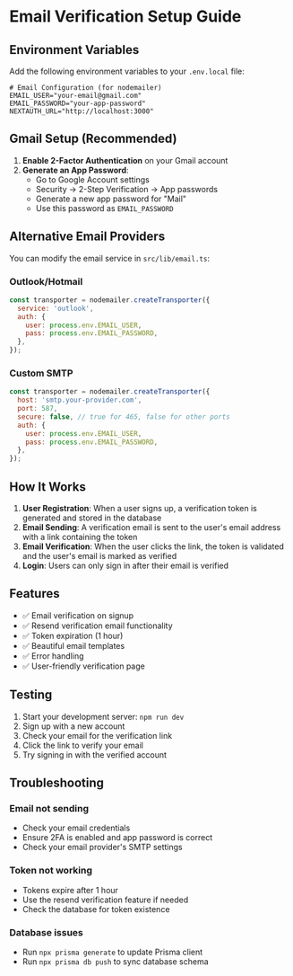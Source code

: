 # Email Verification Setup Guide

## Environment Variables

Add the following environment variables to your `.env.local` file:

```env
# Email Configuration (for nodemailer)
EMAIL_USER="your-email@gmail.com"
EMAIL_PASSWORD="your-app-password"
NEXTAUTH_URL="http://localhost:3000"
```

## Gmail Setup (Recommended)

1. **Enable 2-Factor Authentication** on your Gmail account
2. **Generate an App Password**:
   - Go to Google Account settings
   - Security → 2-Step Verification → App passwords
   - Generate a new app password for "Mail"
   - Use this password as `EMAIL_PASSWORD`

## Alternative Email Providers

You can modify the email service in `src/lib/email.ts`:

### Outlook/Hotmail
```javascript
const transporter = nodemailer.createTransporter({
  service: 'outlook',
  auth: {
    user: process.env.EMAIL_USER,
    pass: process.env.EMAIL_PASSWORD,
  },
});
```

### Custom SMTP
```javascript
const transporter = nodemailer.createTransporter({
  host: 'smtp.your-provider.com',
  port: 587,
  secure: false, // true for 465, false for other ports
  auth: {
    user: process.env.EMAIL_USER,
    pass: process.env.EMAIL_PASSWORD,
  },
});
```

## How It Works

1. **User Registration**: When a user signs up, a verification token is generated and stored in the database
2. **Email Sending**: A verification email is sent to the user's email address with a link containing the token
3. **Email Verification**: When the user clicks the link, the token is validated and the user's email is marked as verified
4. **Login**: Users can only sign in after their email is verified

## Features

- ✅ Email verification on signup
- ✅ Resend verification email functionality
- ✅ Token expiration (1 hour)
- ✅ Beautiful email templates
- ✅ Error handling
- ✅ User-friendly verification page

## Testing

1. Start your development server: `npm run dev`
2. Sign up with a new account
3. Check your email for the verification link
4. Click the link to verify your email
5. Try signing in with the verified account

## Troubleshooting

### Email not sending
- Check your email credentials
- Ensure 2FA is enabled and app password is correct
- Check your email provider's SMTP settings

### Token not working
- Tokens expire after 1 hour
- Use the resend verification feature if needed
- Check the database for token existence

### Database issues
- Run `npx prisma generate` to update Prisma client
- Run `npx prisma db push` to sync database schema 